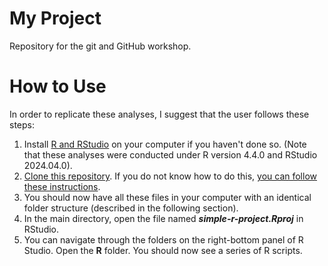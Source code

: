 # My Project

Repository for the git and GitHub workshop. 

# How to Use

In order to replicate these analyses, I suggest that the user follows these steps:
1. Install [R and RStudio](https://posit.co/download/rstudio-desktop/) on your computer if you haven't done so. (Note that these analyses were conducted under R version 4.4.0 and RStudio 2024.04.0).
2. [Clone this repository](https://docs.github.com/en/repositories/creating-and-managing-repositories/cloning-a-repository). If you do not know how to do this, [you can follow these instructions](https://docs.github.com/en/desktop/overview/getting-started-with-github-desktop). 
3. You should now have all these files in your computer with an identical folder structure (described in the following section).
4. In the main directory, open the file named ***simple-r-project.Rproj*** in RStudio.
5. You can navigate through the folders on the right-bottom panel of R Studio. Open the **R** folder. You should now see a series of R scripts.



